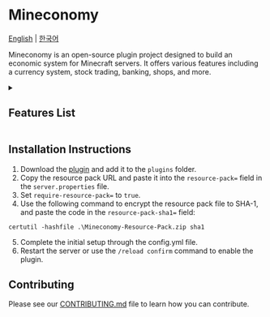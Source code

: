 # Mineconomy

[English](./README.md) | [한국어](./README.ko.md)

Mineconomy is an open-source plugin project designed to build an economic system for Minecraft servers. It offers various features including a currency system, stock trading, banking, shops, and more.

<details>
<summary>

## Features List
</summary>

### &#9745; **Currency System (Core)**: 
- Manages the virtual currency **Mark** for players and companies.
- Players can earn currency by mining or selling resources.
  
### &#9744; **Stock Trading System**:
- Allows players to invest and trade stocks.
- Enables prediction and trading of resource values through a futures options trading system.

### &#9744; **Banking System**:
- Provides features for loans, investments, and credit ratings.
- Manages the flow of the server’s economy and the players' financial activities.

### &#9744; **Shop System**:
- Provides a shop system where resources can be bought and sold on the server.
- Players can trade and purchase items through the shop.

### &#9744; **Admin Tools**:
- Provides administrative tools for managing the server economy.
    - [x] **Mark Management**: Allows admins to set and track player and company currency, as well as transactions and balances.
    - [ ] **Economic Statistics**: View real-time statistics of the server's overall economy.
    - [ ] **Policy Settings**: Adjust policies based on economic changes.

### &#9744; **GUI Support**:
- Provides GUI interfaces for users to easily interact with economic features.
    - [ ] **Stock GUI**: A GUI for stock trading.
    - [ ] **Banking GUI**: A GUI for viewing loan and investment details.
    - [ ] **Shop GUI**: A GUI for easily buying or selling shop items.

### &#9744; **RPG Features**:
- Adds features for economic activities through dungeons and additional monsters. (Under development)

### &#9744; **Server Statistics Visualization**:
- Provides a dashboard to visualize the server’s economic state and trends. (Under development)

</details>

## Installation Instructions
1. Download the [plugin](https://github.com/Nekonic/Mineconomy/releases/) and add it to the `plugins` folder.
2. Copy the resource pack URL and paste it into the `resource-pack=` field in the `server.properties` file.
3. Set `require-resource-pack=` to `true`.
4. Use the following command to encrypt the resource pack file to SHA-1, and paste the code in the `resource-pack-sha1=` field:
```shell
certutil -hashfile .\Mineconomy-Resource-Pack.zip sha1
```
5. Complete the initial setup through the config.yml file.
6. Restart the server or use the `/reload confirm` command to enable the plugin.

## Contributing
Please see our [CONTRIBUTING.md](CONTRIBUTING.md) file to learn how you can contribute.
